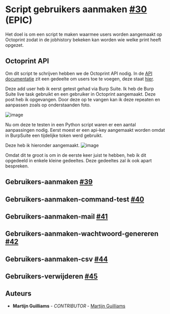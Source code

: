 # Script gebruikers aanmaken [#30](https://github.com/12003586/PEM-3D-printer/issues/3) (EPIC)

Het doel is om een script te maken waarmee users worden aangemaakt op Octoprint zodat in de jobhistory bekeken kan worden wie welke print heeft opgezet.

## Octoprint API

Om dit script te schrijven hebben we de Octoprint API nodig. In de [API documentatie](https://docs.octoprint.org/en/master/api/index.html) zit een gedeelte om users toe te voegen, deze staat [hier](https://docs.octoprint.org/en/master/api/access.html#add-a-new-user).

Deze add user heb ik eerst getest gehad via Burp Suite. Ik heb de Burp Suite live task gebruikt en een gebruiker in Octoprint aangemaakt. Deze post heb ik opgevangen. Door deze op te vangen kan ik deze repeaten en aanpassen zoals op onderstaanden foto. 

![image](https://user-images.githubusercontent.com/56915229/197717837-eae960e3-e08e-46df-a6cd-3b641e2c6455.png)

Nu om deze te testen in een Python script waren er een aantal aanpassingen nodig. Eerst moest er een api-key aangemaakt worden omdat in BurpSuite een tijdelijke token werd gebruikt.

Deze heb ik hieronder aangemaakt.
![image](https://user-images.githubusercontent.com/56915229/205618198-82cc0535-2f79-4d14-b241-895749606ce8.png)

Omdat dit te groot is om in de eerste keer juist te hebben, heb ik dit opgedeeld in enkele kleine gedeeltes. Deze gedeeltes zal ik ook apart bespreken.

## Gebruikers-aanmaken [#39](https://github.com/12003586/PEM-3D-printer/issues/39)

## Gebruikers-aanmaken-command-test [#40](https://github.com/12003586/PEM-3D-printer/issues/40)

## Gebruikers-aanmaken-mail [#41](https://github.com/12003586/PEM-3D-printer/issues/41)

## Gebruikers-aanmaken-wachtwoord-genereren [#42](https://github.com/12003586/PEM-3D-printer/issues/42)

## Gebruikers-aanmaken-csv [#44](https://github.com/12003586/PEM-3D-printer/issues/44)

## Gebruikers-verwijderen [#45](https://github.com/12003586/PEM-3D-printer/issues/45)


## Auteurs
- **Martijn Guilliams** - _CONTRIBUTOR_ - [Martijn Guilliams](https://github.com/MartijnGuilliamsPXL)